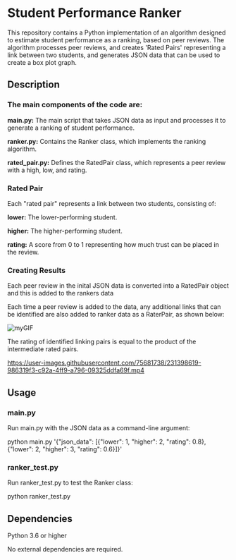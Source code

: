 # Student Performance Ranker

This repository contains a Python implementation of an algorithm designed to estimate student performance as a ranking, based on peer reviews. The algorithm processes peer reviews, and creates 'Rated Pairs' representing a link between two students, and generates JSON data that can be used to create a box plot graph.

## Description

### The main components of the code are:

**main.py:** The main script that takes JSON data as input and processes it to generate a ranking of student performance.

**ranker.py:** Contains the Ranker class, which implements the ranking algorithm.

**rated_pair.py:** Defines the RatedPair class, which represents a peer review with a high, low, and rating.

### Rated Pair

Each "rated pair" represents a link between two students, consisting of:

**lower:** The lower-performing student.

**higher:** The higher-performing student.

**rating:** A score from 0 to 1 representing how much trust can be placed in the review.

### Creating Results

Each peer review in the inital JSON data is converted into a RatedPair object and this is added to the rankers data

Each time a peer review is added to the data, any additional links that can be identified are also added to ranker data as a RaterPair, as shown below:

![myGIF](https://user-images.githubusercontent.com/75681738/230832541-e14e797b-4a16-44e4-9485-58c28c980078.gif)

The rating of identified linking pairs is equal to the product of the intermediate rated pairs.

https://user-images.githubusercontent.com/75681738/231398619-986319f3-c92a-4ff9-a796-09325ddfa69f.mp4

## Usage

### main.py

Run main.py with the JSON data as a command-line argument:

python main.py '{"json_data": [{"lower": 1, "higher": 2, "rating": 0.8}, {"lower": 2, "higher": 3, "rating": 0.6}]}'

### ranker_test.py

Run ranker_test.py to test the Ranker class:

python ranker_test.py

## Dependencies

Python 3.6 or higher

No external dependencies are required.
